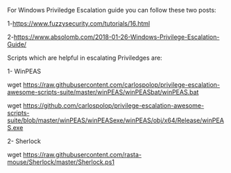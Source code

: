 For Windows Priviledge Escalation guide you can follow these two posts:


1-https://www.fuzzysecurity.com/tutorials/16.html


2-https://www.absolomb.com/2018-01-26-Windows-Privilege-Escalation-Guide/

Scripts which are helpful in escalating Priviledges are:

1- WinPEAS

wget https://raw.githubusercontent.com/carlospolop/privilege-escalation-awesome-scripts-suite/master/winPEAS/winPEASbat/winPEAS.bat

wget https://github.com/carlospolop/privilege-escalation-awesome-scripts-suite/blob/master/winPEAS/winPEASexe/winPEAS/obj/x64/Release/winPEAS.exe

2- Sherlock 

wget https://raw.githubusercontent.com/rasta-mouse/Sherlock/master/Sherlock.ps1
